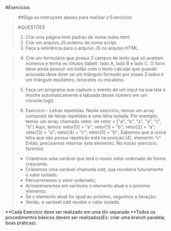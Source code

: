 #*_Exercícios_*
> ##Siga as instruções abaixo para realizar o Exercícios

> #*QUESTÕES*

> 1. Crie uma página html padrão de nome index.html.
> 2. Crie um arquivo JS externo de nome script.
> 3. Faça a referência para o arquivo JS no arquivo HTML.

> 4. Crie um formulário que possui 3 campos de texto que só aceitam números e tenha os rótulos (label): lado A, lado B e lado C. O form deve ainda possuir um botão com o texto calcular que quando acionado deve dizer se um triângulo formado por esses 3 lados é um triângulo equilátero, isósceles ou escaleno.

> 5. Faça um programa que capture o evento de um input na sua tela e mostre automaticamente a tabuada desse número em um console.log().

> 6. Exercício – Letras repetidas.
Neste exercício, temos um array composto de letras repetidas e uma letra isolada.
Por exemplo, temos um array chamado vetor:
let vetor = ["a", "b", "a", "a", "c", "b"]
Aqui, temos:
vetor[0] = "a";
vetor[1] = "b";
vetor[2] = "a";
vetor[3] = "a";
vetor[4] = "c";
vetor[5] = "b";
Sabemos que a única letra que não possui repetição está na posição [4], elemento “c”. Então, precisamos retornar este elemento.
No nosso exercício, faremos:
> - Criaremos uma variável que terá o nosso vetor ordenado de forma crescente;
> - Criaremos uma variável chamada odd, que receberá futuramente o valor isolado;
> - Percorreremos o vetor ordenado;
> - Armazenaremos em variáveis o elemento atual e o próximo elemento;
> - Se o elemento atual for igual ao próximo, seguimos a iteração;
> - Senão, a variável odd recebe o valor isolado.

**Cada Exercício deve ser realizado em uma div separada
**Todos os procedimentos básicos devem ser realizados(Ex: criar uma branch paralela, boas práticas).
